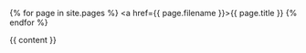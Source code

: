 {% for page in site.pages %}
    <a href={{ page.filename }}>{{ page.title }}</a>
{% endfor %}

{{ content }}

